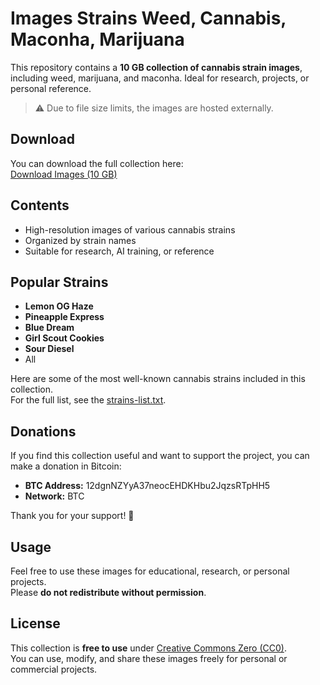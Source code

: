 # Images Strains Weed, Cannabis, Maconha, Marijuana

This repository contains a **10 GB collection of cannabis strain images**, including weed, marijuana, and maconha. Ideal for research, projects, or personal reference.  

> ⚠️ Due to file size limits, the images are hosted externally.

## Download

You can download the full collection here:  
[Download Images (10 GB)](https://mega.nz/file/XCwQWYIA#zktieeSjHdlFIBpw3LUv2O5cB4sznjFCqRi86CqqGlw)

## Contents

- High-resolution images of various cannabis strains
- Organized by strain names
- Suitable for research, AI training, or reference

## Popular Strains

- **Lemon OG Haze** 
- **Pineapple Express**
- **Blue Dream**
- **Girl Scout Cookies**
- **Sour Diesel**
- All

Here are some of the most well-known cannabis strains included in this collection.  
For the full list, see the [strains-list.txt](https://github.com/linhacanabica/images-strains-weed/blob/main/strains-list.txt).


## Donations

If you find this collection useful and want to support the project, you can make a donation in Bitcoin:  

- **BTC Address:** 12dgnNZYyA37neocEHDKHbu2JqzsRTpHH5
- **Network:** BTC  

Thank you for your support! 🙏

## Usage

Feel free to use these images for educational, research, or personal projects.  
Please **do not redistribute without permission**.

## License

This collection is **free to use** under [Creative Commons Zero (CC0)](https://creativecommons.org/publicdomain/zero/1.0/).  
You can use, modify, and share these images freely for personal or commercial projects.
